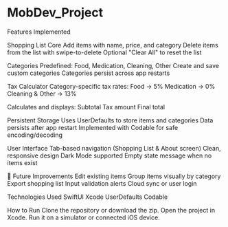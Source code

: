 # MobDev_Project
Features Implemented

Shopping List Core
Add items with name, price, and category
Delete items from the list with swipe-to-delete
Optional "Clear All" to reset the list

Categories
Predefined: Food, Medication, Cleaning, Other
Create and save custom categories
Categories persist across app restarts

Tax Calculator
Category-specific tax rates:
Food → 5%
Medication → 0%
Cleaning & Other → 13%

Calculates and displays:
Subtotal
Tax amount
Final total

Persistent Storage
Uses UserDefaults to store items and categories
Data persists after app restart
Implemented with Codable for safe encoding/decoding

User Interface
Tab-based navigation (Shopping List & About screen)
Clean, responsive design
Dark Mode supported
Empty state message when no items exist

🔄 Future Improvements
Edit existing items
Group items visually by category
Export shopping list
Input validation alerts
Cloud sync or user login



Technologies Used
SwiftUI
Xcode
UserDefaults
Codable

How to Run
Clone the repository or download the zip.
Open the project in Xcode.
Run it on a simulator or connected iOS device.
